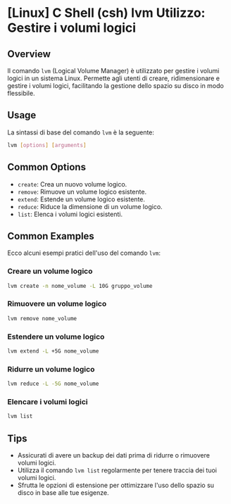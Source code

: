 # [Linux] C Shell (csh) lvm Utilizzo: Gestire i volumi logici

## Overview
Il comando `lvm` (Logical Volume Manager) è utilizzato per gestire i volumi logici in un sistema Linux. Permette agli utenti di creare, ridimensionare e gestire i volumi logici, facilitando la gestione dello spazio su disco in modo flessibile.

## Usage
La sintassi di base del comando `lvm` è la seguente:

```bash
lvm [options] [arguments]
```

## Common Options
- `create`: Crea un nuovo volume logico.
- `remove`: Rimuove un volume logico esistente.
- `extend`: Estende un volume logico esistente.
- `reduce`: Riduce la dimensione di un volume logico.
- `list`: Elenca i volumi logici esistenti.

## Common Examples
Ecco alcuni esempi pratici dell'uso del comando `lvm`:

### Creare un volume logico
```bash
lvm create -n nome_volume -L 10G gruppo_volume
```

### Rimuovere un volume logico
```bash
lvm remove nome_volume
```

### Estendere un volume logico
```bash
lvm extend -L +5G nome_volume
```

### Ridurre un volume logico
```bash
lvm reduce -L -5G nome_volume
```

### Elencare i volumi logici
```bash
lvm list
```

## Tips
- Assicurati di avere un backup dei dati prima di ridurre o rimuovere volumi logici.
- Utilizza il comando `lvm list` regolarmente per tenere traccia dei tuoi volumi logici.
- Sfrutta le opzioni di estensione per ottimizzare l'uso dello spazio su disco in base alle tue esigenze.